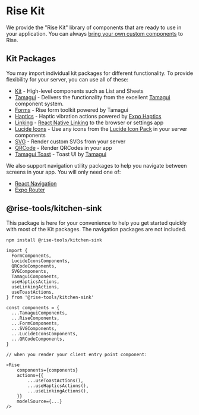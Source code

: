 # Rise Kit

We provide the "Rise Kit" library of components that are ready to use in your application. You can always [bring your own custom components](/docs/guides/custom-components) to Rise.


## Kit Packages

You may import individual kit packages for different functionality. To provide flexibility for your server, you can use all of these:

- [Kit](rise-kit.md) - High-level components such as List and Sheets
- [Tamagui](./tamagui) - Delivers the functionality from the excellent [Tamagui](https://tamagui.dev/) component system.
- [Forms](./forms) - Rise form toolkit powered by Tamagui
- [Haptics](./haptics) - Haptic vibration actions powered by [Expo Haptics](https://docs.expo.dev/versions/latest/sdk/haptics/)
- [Linking](./linking) - [React Native Linking](https://reactnative.dev/docs/linking) to the browser or settings app
- [Lucide Icons](./lucide-icons) - Use any icons from the [Lucide Icon Pack](https://lucide.dev) in your server components
- [SVG](./svg) - Render custom SVGs from your server
- [QRCode](./qrcode) - Render QRCodes in your app
- [Tamagui Toast](./tamagui-toast) - Toast UI by [Tamagui](https://tamagui.dev/ui/toast/)

We also support navigation utility packages to help you navigate between screens in your app. You will only need one of:

- [React Navigation](./react-navigation)
- [Expo Router](./expo-router)

## @rise-tools/kitchen-sink

This package is here for your convenience to help you get started quickly with most of the Kit packages. The navigation packages are not included.

```sh
npm install @rise-tools/kitchen-sink
```

```tsx
import {
  FormComponents,
  LucideIconsComponents,
  QRCodeComponents,
  SVGComponents,
  TamaguiComponents,
  useHapticsActions,
  useLinkingActions,
  useToastActions,
} from '@rise-tools/kitchen-sink'

const components = {
  ...TamaguiComponents,
  ...RiseComponents,
  ...FormComponents,
  ...SVGComponents,
  ...LucideIconsComponents,
  ...QRCodeComponents,
}

// when you render your client entry point component:

<Rise
    components={components}
    actions={{
        ...useToastActions(),
        ...useHapticsActions(),
        ...useLinkingActions(),
    }}
    modelSource={...}
/>
```
